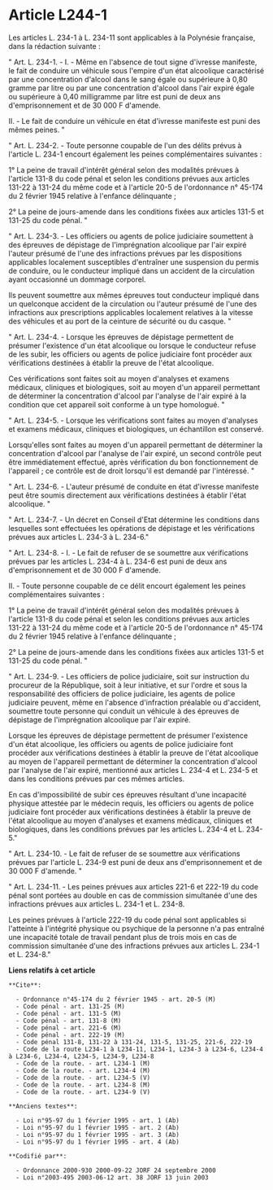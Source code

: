 # Article L244-1

Les articles L. 234-1 à L. 234-11 sont applicables à la Polynésie française, dans la rédaction suivante :

" Art. L. 234-1. - I. - Même en l'absence de tout signe d'ivresse manifeste, le fait de conduire un véhicule sous l'empire
d'un état alcoolique caractérisé par une concentration d'alcool dans le sang égale ou supérieure à 0,80 gramme par litre ou
par une concentration d'alcool dans l'air expiré égale ou supérieure à 0,40 milligramme par litre est puni de deux ans
d'emprisonnement et de 30 000 F d'amende.

II. - Le fait de conduire un véhicule en état d'ivresse manifeste est puni des mêmes peines. "

" Art. L. 234-2. - Toute personne coupable de l'un des délits prévus à l'article L. 234-1 encourt également les peines
complémentaires suivantes :

1° La peine de travail d'intérêt général selon des modalités prévues à l'article 131-8 du code pénal et selon les conditions
prévues aux articles 131-22 à 131-24 du même code et à l'article 20-5 de l'ordonnance n° 45-174 du 2 février 1945 relative à
l'enfance délinquante ;

2° La peine de jours-amende dans les conditions fixées aux articles 131-5 et 131-25 du code pénal. "

" Art. L. 234-3. - Les officiers ou agents de police judiciaire soumettent à des épreuves de dépistage de l'imprégnation
alcoolique par l'air expiré l'auteur présumé de l'une des infractions prévues par les dispositions applicables localement
susceptibles d'entraîner une suspension du permis de conduire, ou le conducteur impliqué dans un accident de la circulation
ayant occasionné un dommage corporel.

Ils peuvent soumettre aux mêmes épreuves tout conducteur impliqué dans un quelconque accident de la circulation ou l'auteur
présumé de l'une des infractions aux prescriptions applicables localement relatives à la vitesse des véhicules et au port de
la ceinture de sécurité ou du casque. "

" Art. L. 234-4. - Lorsque les épreuves de dépistage permettent de présumer l'existence d'un état alcoolique ou lorsque le
conducteur refuse de les subir, les officiers ou agents de police judiciaire font procéder aux vérifications destinées à
établir la preuve de l'état alcoolique.

Ces vérifications sont faites soit au moyen d'analyses et examens médicaux, cliniques et biologiques, soit au moyen d'un
appareil permettant de déterminer la concentration d'alcool par l'analyse de l'air expiré à la condition que cet appareil
soit conforme à un type homologué. "

" Art. L. 234-5. - Lorsque les vérifications sont faites au moyen d'analyses et examens médicaux, cliniques et biologiques,
un échantillon est conservé.

Lorsqu'elles sont faites au moyen d'un appareil permettant de déterminer la concentration d'alcool par l'analyse de l'air
expiré, un second contrôle peut être immédiatement effectué, après vérification du bon fonctionnement de l'appareil ; ce
contrôle est de droit lorsqu'il est demandé par l'intéressé. "

" Art. L. 234-6. - L'auteur présumé de conduite en état d'ivresse manifeste peut être soumis directement aux vérifications
destinées à établir l'état alcoolique. "

" Art. L. 234-7. - Un décret en Conseil d'Etat détermine les conditions dans lesquelles sont effectuées les opérations de
dépistage et les vérifications prévues aux articles L. 234-3 à L. 234-6."

" Art. L. 234-8. - I. - Le fait de refuser de se soumettre aux vérifications prévues par les articles L. 234-4 à L. 234-6 est
puni de deux ans d'emprisonnement et de 30 000 F d'amende.

II. - Toute personne coupable de ce délit encourt également les peines complémentaires suivantes :

1° La peine de travail d'intérêt général selon des modalités prévues à l'article 131-8 du code pénal et selon les conditions
prévues aux articles 131-22 à 131-24 du même code et à l'article 20-5 de l'ordonnance n° 45-174 du 2 février 1945 relative à
l'enfance délinquante ;

2° La peine de jours-amende dans les conditions fixées aux articles 131-5 et 131-25 du code pénal. "

" Art. L. 234-9. - Les officiers de police judiciaire, soit sur instruction du procureur de la République, soit à leur
initiative, et sur l'ordre et sous la responsabilité des officiers de police judiciaire, les agents de police judiciaire
peuvent, même en l'absence d'infraction préalable ou d'accident, soumettre toute personne qui conduit un véhicule à des
épreuves de dépistage de l'imprégnation alcoolique par l'air expiré.

Lorsque les épreuves de dépistage permettent de présumer l'existence d'un état alcoolique, les officiers ou agents de police
judiciaire font procéder aux vérifications destinées à établir la preuve de l'état alcoolique au moyen de l'appareil
permettant de déterminer la concentration d'alcool par l'analyse de l'air expiré, mentionné aux articles L. 234-4 et L. 234-5
et dans les conditions prévues par ces mêmes articles.

En cas d'impossibilité de subir ces épreuves résultant d'une incapacité physique attestée par le médecin requis, les
officiers ou agents de police judiciaire font procéder aux vérifications destinées à établir la preuve de l'état alcoolique
au moyen d'analyses et examens médicaux, cliniques et biologiques, dans les conditions prévues par les articles L. 234-4 et
L. 234-5."

" Art. L. 234-10. - Le fait de refuser de se soumettre aux vérifications prévues par l'article L. 234-9 est puni de deux ans
d'emprisonnement et de 30 000 F d'amende. "

" Art. L. 234-11. - Les peines prévues aux articles 221-6 et 222-19 du code pénal sont portées au double en cas de commission
simultanée d'une des infractions prévues aux articles L. 234-1 et L. 234-8.

Les peines prévues à l'article 222-19 du code pénal sont applicables si l'atteinte à l'intégrité physique ou psychique de la
personne n'a pas entraîné une incapacité totale de travail pendant plus de trois mois en cas de commission simultanée d'une
des infractions prévues aux articles L. 234-1 et L. 234-8."

**Liens relatifs à cet article**

	**Cite**:

	  - Ordonnance n°45-174 du 2 février 1945 - art. 20-5 (M)
	  - Code pénal - art. 131-25 (M)
	  - Code pénal - art. 131-5 (M)
	  - Code pénal - art. 131-8 (M)
	  - Code pénal - art. 221-6 (M)
	  - Code pénal - art. 222-19 (M)
	  - Code pénal 131-8, 131-22 à 131-24, 131-5, 131-25, 221-6, 222-19
	  - Code de la route L234-1 à L234-11, L234-1, L234-3 à L234-6, L234-4 à L234-6, L234-4, L234-5, L234-9, L234-8
	  - Code de la route. - art. L234-1 (M)
	  - Code de la route. - art. L234-4 (M)
	  - Code de la route. - art. L234-5 (V)
	  - Code de la route. - art. L234-8 (M)
	  - Code de la route. - art. L234-9 (V)

	**Anciens textes**:

	  - Loi n°95-97 du 1 février 1995 - art. 1 (Ab)
	  - Loi n°95-97 du 1 février 1995 - art. 2 (Ab)
	  - Loi n°95-97 du 1 février 1995 - art. 3 (Ab)
	  - Loi n°95-97 du 1 février 1995 - art. 4 (Ab)

	**Codifié par**:

	  - Ordonnance 2000-930 2000-09-22 JORF 24 septembre 2000
	  - Loi n°2003-495 2003-06-12 art. 38 JORF 13 juin 2003
